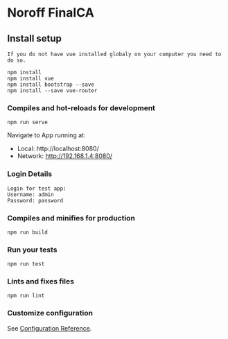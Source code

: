 # Noroff FinalCA

## Install setup
```
If you do not have vue installed globaly on your computer you need to do so.

npm install
npm install vue
npm install bootstrap --save
npm install --save vue-router
```



### Compiles and hot-reloads for development
```
npm run serve
```
Navigate to 
  App running at:
  - Local:   http://localhost:8080/
  - Network: http://192.168.1.4:8080/


### Login Details
````
Login for test app:
Username: admin
Password: password
````

### Compiles and minifies for production
```
npm run build
```

### Run your tests
```
npm run test
```

### Lints and fixes files
```
npm run lint
```

### Customize configuration
See [Configuration Reference](https://cli.vuejs.org/config/).
